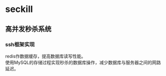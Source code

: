 # seckill
## 高并发秒杀系统

### ssh框架实现

redis作数据缓存，提高数据库读写性能。<br>
使用MySQL的存储过程实现秒杀的数据库操作，减少数据库与服务器之间的网路延迟。
